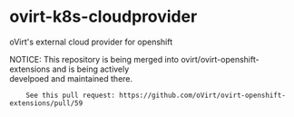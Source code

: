 # ovirt-k8s-cloudprovider
oVirt's external cloud provider for openshift

NOTICE: This repository is being merged into ovirt/ovirt-openshift-extensions and is being actively \
        develpoed and maintained there.
        
        See this pull request: https://github.com/oVirt/ovirt-openshift-extensions/pull/59
